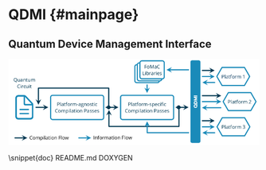# QDMI {#mainpage}

## Quantum Device Management Interface

![](_static/qdmi.png)

\snippet{doc} README.md DOXYGEN
